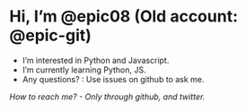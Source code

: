 # Hi, I’m @epic08 (Old account: @epic-git)
- I’m interested in Python and Javascript.
- I’m currently learning Python, JS.
- Any questions? : Use issues on github to ask me.

*How to reach me? - Only through github, and twitter.*
